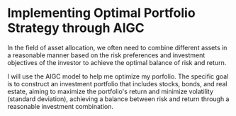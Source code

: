 # Implementing Optimal Portfolio Strategy through AIGC
In the field of asset allocation, we often need to combine different assets in a reasonable manner based on the risk preferences and investment objectives of the investor to achieve the optimal balance of risk and return.

I will use the AIGC model to help me optimize my porfolio. The specific goal is to construct an investment portfolio that includes stocks, bonds, and real estate, aiming to maximize the portfolio's return and minimize volatility (standard deviation), achieving a balance between risk and return through a reasonable investment combination.
